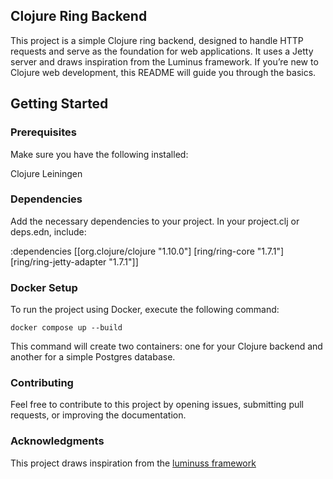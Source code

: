 ## Clojure Ring Backend
This project is a simple Clojure ring backend, designed to handle HTTP requests and serve as the foundation for web applications. It uses a Jetty server and draws inspiration from the Luminus framework. If you’re new to Clojure web development, this README will guide you through the basics.

## Getting Started
### Prerequisites
Make sure you have the following installed:

Clojure
Leiningen

### Dependencies
Add the necessary dependencies to your project. In your project.clj or deps.edn, include:

:dependencies [[org.clojure/clojure "1.10.0"]
               [ring/ring-core "1.7.1"]
               [ring/ring-jetty-adapter "1.7.1"]]

 
### Docker Setup
To run the project using Docker, execute the following command:
```
docker compose up --build
```

This command will create two containers: one for your Clojure backend and another for a simple Postgres database.

### Contributing

Feel free to contribute to this project by opening issues, submitting pull requests, or improving the documentation.

### Acknowledgments

This project draws inspiration from the [luminuss framework](https://luminusweb.com)